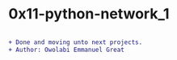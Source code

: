 # 0x11-python-network_1

```diff

+ Done and moving unto next projects.
+ Author: Owolabi Emmanuel Great

```
